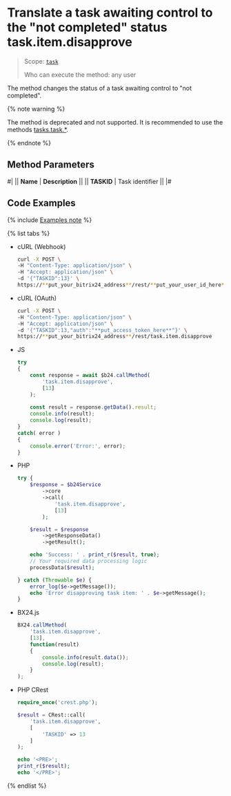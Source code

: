 # Translate a task awaiting control to the "not completed" status task.item.disapprove

> Scope: [`task`](../../../scopes/permissions.md)
>
> Who can execute the method: any user

The method changes the status of a task awaiting control to "not completed".

{% note warning %}

The method is deprecated and not supported. It is recommended to use the methods [tasks.task.*](../../index.md).

{% endnote %}

## Method Parameters

#|
|| **Name** | **Description** ||
|| **TASKID** | Task identifier ||
|#

## Code Examples

{% include [Examples note](../../../../_includes/examples.md) %}

{% list tabs %}

- cURL (Webhook)

    ```bash
    curl -X POST \
    -H "Content-Type: application/json" \
    -H "Accept: application/json" \
    -d '{"TASKID":13}' \
    https://**put_your_bitrix24_address**/rest/**put_your_user_id_here**/**put_your_webhook_here**/task.item.disapprove
    ```

- cURL (OAuth)

    ```bash
    curl -X POST \
    -H "Content-Type: application/json" \
    -H "Accept: application/json" \
    -d '{"TASKID":13,"auth":"**put_access_token_here**"}' \
    https://**put_your_bitrix24_address**/rest/task.item.disapprove
    ```

- JS

    ```js
    try
    {
    	const response = await $b24.callMethod(
    		'task.item.disapprove',
    		[13]
    	);
    	
    	const result = response.getData().result;
    	console.info(result);
    	console.log(result);
    }
    catch( error )
    {
    	console.error('Error:', error);
    }
    ```

- PHP

    ```php
    try {
        $response = $b24Service
            ->core
            ->call(
                'task.item.disapprove',
                [13]
            );
    
        $result = $response
            ->getResponseData()
            ->getResult();
    
        echo 'Success: ' . print_r($result, true);
        // Your required data processing logic
        processData($result);
    
    } catch (Throwable $e) {
        error_log($e->getMessage());
        echo 'Error disapproving task item: ' . $e->getMessage();
    }
    ```

- BX24.js

    ```js
    BX24.callMethod(
        'task.item.disapprove',
        [13],
        function(result)
        {
            console.info(result.data());
            console.log(result);
        }
    );
    ```

- PHP CRest

    ```php
    require_once('crest.php');

    $result = CRest::call(
        'task.item.disapprove',
        [
            'TASKID' => 13
        ]
    );

    echo '<PRE>';
    print_r($result);
    echo '</PRE>';
    ```

{% endlist %}